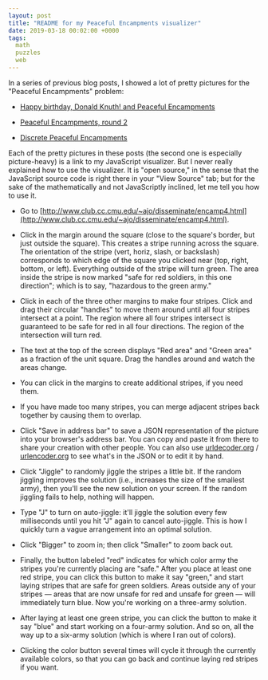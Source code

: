 ```yaml
---
layout: post
title: "README for my Peaceful Encampments visualizer"
date: 2019-03-18 00:02:00 +0000
tags:
  math
  puzzles
  web
---
```


In a series of previous blog posts, I showed a lot of pretty pictures
for the "Peaceful Encampments" problem:

- [Happy birthday, Donald Knuth! and Peaceful Encampments](/blog/2019/01/10/happy-mmxix/)

- [Peaceful Encampments, round 2](/blog/2019/01/21/peaceful-encampments-round-2/)

- [Discrete Peaceful Encampments](/blog/2019/01/24/discrete-peaceful-encampments/)

Each of the pretty pictures in these posts (the second one is especially picture-heavy)
is a link to my JavaScript visualizer. But I never really explained how to use the visualizer.
It is "open source," in the sense that the JavaScript source code is right there in your
"View Source" tab; but for the sake of the mathematically and not JavaScriptly inclined,
let me tell you how to use it.

- Go to [http://www.club.cc.cmu.edu/~ajo/disseminate/encamp4.html](http://www.club.cc.cmu.edu/~ajo/disseminate/encamp4.html).

- Click in the margin around the square (close to the square's border, but just outside the square). This creates a stripe running across the square. The orientation of the stripe (vert, horiz, slash, or backslash) corresponds to which edge of the square you clicked near (top, right, bottom, or left). Everything outside of the stripe will turn green. The area inside the stripe is now marked "safe for red soldiers, in this one direction"; which is to say, "hazardous to the green army."

- Click in each of the three other margins to make four stripes. Click and drag their circular "handles" to move them around until all four stripes intersect at a point. The region where all four stripes intersect is guaranteed to be safe for red in all four directions. The region of the intersection will turn red.

- The text at the top of the screen displays "Red area" and "Green area" as a fraction of the unit square. Drag the handles around and watch the areas change.

- You can click in the margins to create additional stripes, if you need them.

- If you have made too many stripes, you can merge adjacent stripes back together by causing them to overlap.

- Click "Save in address bar" to save a JSON representation of the picture into your browser's address bar. You can copy and paste it from there to share your creation with other people. You can also use [urldecoder.org](https://www.urldecoder.org) / [urlencoder.org](https://www.urlencoder.org) to see what's in the JSON or to edit it by hand.

- Click "Jiggle" to randomly jiggle the stripes a little bit. If the random jiggling improves the solution (i.e., increases the size of the smallest army), then you'll see the new solution on your screen. If the random jiggling fails to help, nothing will happen.

- Type "J" to turn on auto-jiggle: it'll jiggle the solution every few milliseconds until you hit "J" again to cancel auto-jiggle. This is how I quickly turn a vague arrangement into an optimal solution.

- Click "Bigger" to zoom in; then click "Smaller" to zoom back out.

- Finally, the button labeled "red" indicates for which color army the stripes you're currently placing are "safe." After you place at least one red stripe, you can click this button to make it say "green," and start laying stripes that are safe for green soldiers. Areas outside any of your stripes — areas that are now unsafe for red and unsafe for green — will immediately turn blue. Now you're working on a three-army solution.

- After laying at least one green stripe, you can click the button to make it say "blue" and start working on a four-army solution. And so on, all the way up to a six-army solution (which is where I ran out of colors).

- Clicking the color button several times will cycle it through the currently available colors, so that you can go back and continue laying red stripes if you want.
